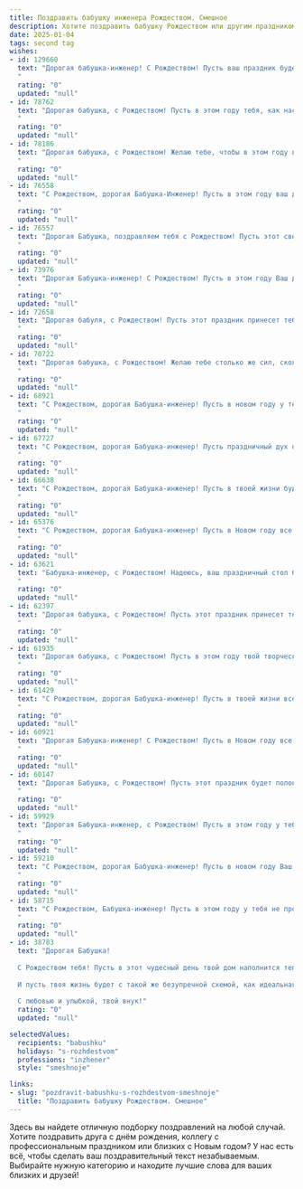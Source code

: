 ```yaml
---
title: Поздравить бабушку инженера Рождеством. Смешное
description: Хотите поздравить бабушку Рождеством или другим праздником? Наш ИИ создаст незабываемое поздравление, а вы обязательно выделитесь среди других.  
date: 2025-01-04
tags: second tag
wishes:
- id: 129660
  text: "Дорогая бабушка-инженер! С Рождеством! Пусть ваш праздник будет таким же стабильным и надежным, как конструкция, спроектированная вашими золотыми ручками!  Желаю, чтобы под ёлочкой вас ждал не только Дед Мороз, но и  новый набор отверток – самых крутых и блестящих!  И, конечно, здоровья – крепче, чем фундамент небоскреба!
  "
  rating: "0"
  updated: "null"
- id: 78762
  text: "Дорогая бабушка, с Рождеством! Пусть в этом году тебя, как настоящего инженера, не подведет ни один \"деталик\" праздничного настроения, и каждый \"проект\" – будь то рождественский пирог или семейный ужин – окажется успешным! 🎄🥧👨‍🍳
  "
  rating: "0"
  updated: "null"
- id: 78186
  text: "Дорогая бабушка, с Рождеством! Желаю тебе, чтобы в этом году все твои инженерные задумки удались, а дом наполнился праздничным настроением и вкусным тортом.  Пусть Дедушка Мороз, как истинный инженер, принесет тебе самую классную, умную и полезную подарку!
  "
  rating: "0"
  updated: "null"
- id: 76558
  text: "С Рождеством, дорогая Бабушка-Инженер! Пусть в этом году ваш дом будет полон не только праздничного настроения, но и самых современных технологий! Надеюсь, Санта принесет вам не просто подарки, а новые гаджеты, которые помогут вам изобретать еще более гениальные решения! 😅
  "
  rating: "0"
  updated: "null"
- id: 76557
  text: "Дорогая Бабушка, поздравляем тебя с Рождеством! Пусть этот светлый праздник подарит тебе столько радости и тепла, сколько ты сил потратила на проектирование мостов и высоток! И пусть в новом году все твои инженерные идеи будут реализованы, даже если для этого придется перестроить всю Вселенную!
  "
  rating: "0"
  updated: "null"
- id: 73976
  text: "Дорогая Бабушка-инженер! С Рождеством! Пусть в этом году Ваш дом будет построен по самым лучшим чертежам счастья, с прочными фундаментом любви и теплыми батареями радости! 🎄🎁🎉
  "
  rating: "0"
  updated: "null"
- id: 72658
  text: "Дорогая бабуля, с Рождеством! Пусть этот праздник принесет тебе столько же радости, сколько ты приносишь нам своих изобретений! 😂  Пусть твоя инженерная гениальность поможет найти чудо-ключик к мирному и теплому Рождеству. 🎉
  "
  rating: "0"
  updated: "null"
- id: 70722
  text: "Дорогая бабушка, с Рождеством! Желаю тебе столько же сил, сколько ты вложила в проектирование своих шедевров, и столько же радости, сколько ты испытываешь, наблюдая, как они работают! Пусть все твои \"проекты\" в новом году пройдут гладко, а ты будешь окружена любовью и теплом!
  "
  rating: "0"
  updated: "null"
- id: 68921
  text: "С Рождеством, дорогая Бабушка-инженер! Пусть в новом году у тебя будет столько же креативных идей, сколько болтов в твоем гараже, и пусть все твои проекты будут такими же успешными, как твоя знаменитая \"самодельная\" кофеварка!  😉
  "
  rating: "0"
  updated: "null"
- id: 67727
  text: "С Рождеством, дорогая Бабушка-инженер! Пусть праздничный дух наполнит твою жизнь не только радостью, но и новыми гениальными идеями, которые ты так мастерски воплощаешь в жизнь! 🎄🎉
  "
  rating: "0"
  updated: "null"
- id: 66638
  text: "С Рождеством, дорогая Бабушка-инженер! Пусть в твоей жизни будет столько же стабильности и прочности, сколько у мостов, которые ты проектируешь! 🎄🥳
  "
  rating: "0"
  updated: "null"
- id: 65376
  text: "С Рождеством, дорогая Бабушка-инженер! Пусть в Новом году все ваши проекты будут успешными, а чертежи – идеально точными, как ваши пироги! 🎄🎂
  "
  rating: "0"
  updated: "null"
- id: 63621
  text: "Бабушка-инженер, с Рождеством! Надеюсь, ваш праздничный стол будет таким же стабильным и прочным, как ваши инженерные решения! 🎄🎅🏼
  "
  rating: "0"
  updated: "null"
- id: 62397
  text: "Дорогая бабушка, с Рождеством! Пусть этот праздник принесет тебе не только тепло и уют, но и вдохновение для новых инженерных шедевров! 😉  Пусть у тебя всегда будет под рукой паяльник, а идеи будут течь рекой, как вода из водопровода, который ты сама и построила! 🎉
  "
  rating: "0"
  updated: "null"
- id: 61935
  text: "Дорогая бабушка, с Рождеством! Пусть в этом году твой творческий инженерный гений подарит миру не только новые изобретения, но и  массу радости и улыбок. 😉
  "
  rating: "0"
  updated: "null"
- id: 61429
  text: "С Рождеством, дорогая Бабушка-инженер! Пусть в твоей жизни все будет так же стабильно, как расчеты по сопромату, и так же радостно, как запуск нового проекта! 🎄🎉
  "
  rating: "0"
  updated: "null"
- id: 60921
  text: "Дорогая Бабушка-инженер! С Рождеством! Пусть в Новом году все твои проекты будут идеально спроектированы, а чертежи будут настолько точны, что даже Дед Мороз не сможет найти в них ни одной ошибки! 🥳
  "
  rating: "0"
  updated: "null"
- id: 60147
  text: "Дорогая Бабушка, с Рождеством! Пусть этот праздник будет полон радости и приятных сюрпризов, как новый проект, который ты, будучи инженером, придумаешь в новом году! 😉
  "
  rating: "0"
  updated: "null"
- id: 59929
  text: "Дорогая Бабушка-инженер, с Рождеством! Пусть в этом году у тебя не будет замыканий в мозгу, только креативные идеи, и пусть твои изобретения будут не менее впечатляющими, чем рождественская елка! 🎉🎄
  "
  rating: "0"
  updated: "null"
- id: 59210
  text: "С Рождеством, дорогая Бабушка-инженер! Пусть в новом году Ваш гений изобретательства проявит себя в создании нового рецепта рождественского пирога, а дедушке-программисту -  подарит обновление алгоритма счастья!
  "
  rating: "0"
  updated: "null"
- id: 58715
  text: "С Рождеством, Бабушка-инженер! Пусть в этом году у тебя не просто всё работает, а работает как часы, а может быть, даже и лучше, чем часы! 😉
  "
  rating: "0"
  updated: "null"
- id: 38783
  text: "Дорогая Бабушка!
  
  С Рождеством тебя! Пусть в этот чудесный день твой дом наполнится теплом и радостью, а счастье будет зафиксировано в самом надежном проекте твоей жизни! Желаю, чтобы все твои конструкции были прочными, как твоя любовь к нам, а замыслы — такими же ясными и светлыми, как огни рождественской елки!
  
  И пусть твоя жизнь будет с такой же безупречной схемой, как идеальная чертежа — с правильными углами счастья и прямыми линиями здоровья!
  
  С любовью и улыбкой, твой внук!"
  rating: "0"
  updated: "null"

selectedValues:
  recipients: "babushku"
  holidays: "s-rozhdestvom"
  professions: "inzhener"
  style: "smeshnoje"

links:
- slug: "pozdravit-babushku-s-rozhdestvom-smeshnoje"
  title: "Поздравить бабушку Рождеством. Смешное"
---
```


Здесь вы найдете отличную подборку поздравлений на любой случай.
Хотите поздравить друга с днём рождения, коллегу с профессиональным праздником или близких с Новым годом? У нас есть всё, чтобы сделать ваш поздравительный текст незабываемым. Выбирайте нужную категорию и находите лучшие слова для ваших близких и друзей!
